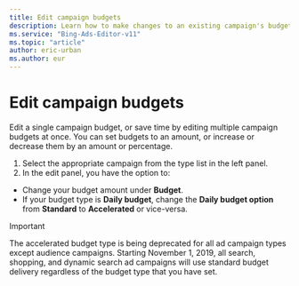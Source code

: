 ```yaml
---
title: Edit campaign budgets
description: Learn how to make changes to an existing campaign's budget in Microsoft Advertising Editor.
ms.service: "Bing-Ads-Editor-v11"
ms.topic: "article"
author: eric-urban
ms.author: eur
---
```


# Edit campaign budgets

Edit a single campaign budget, or save time by editing multiple campaign budgets at once. You can set budgets to an amount, or increase or decrease them by an amount or percentage.

1. Select the appropriate campaign from the type list in the left panel.
1. In the edit panel, you have the option to:
  - Change your budget amount under **Budget**.
  - If your budget type is **Daily budget**, change the **Daily budget option** from **Standard** to **Accelerated** or vice-versa.
> [!IMPORTANT]
> The accelerated budget type is being deprecated for all ad campaign types except audience campaigns. Starting November 1, 2019, all search, shopping, and dynamic search ad campaigns will use standard budget delivery regardless of the budget type that you have set.



